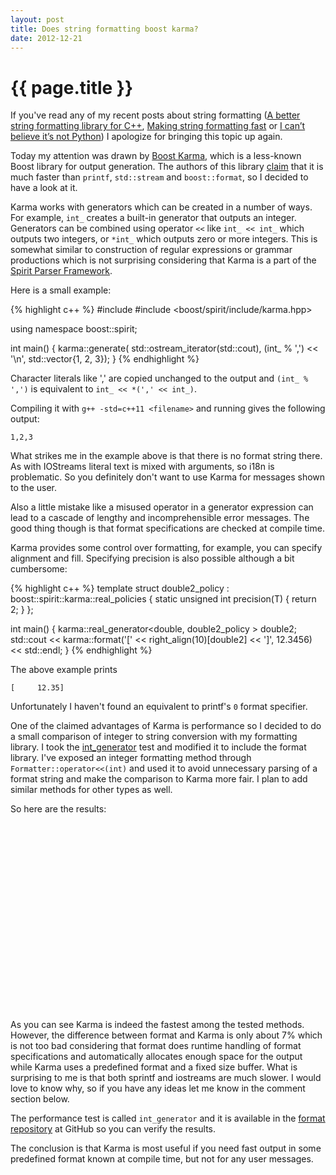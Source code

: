 ```yaml
---
layout: post
title: Does string formatting boost karma?
date: 2012-12-21
---
```


{{ page.title }}
================

If you've read any of my recent posts about string formatting
([A better string formatting library for C++](/2012/12/12/a-better-string-formatting-library-for-cplusplus.html),
[Making string formatting fast](/2012/12/15/making-string-formatting-fast.html) or
[I can’t believe it’s not Python](/2012/12/17/i-cant-believe-its-not-python.html))
I apologize for bringing this topic up again.

Today my attention was drawn by
[Boost Karma](http://www.boost.org/doc/libs/1_52_0/libs/spirit/doc/html/spirit/karma.html),
which is a less-known Boost library for output generation.
The authors of this library
[claim](http://www.boost.org/doc/libs/1_52_0/libs/spirit/doc/html/spirit/karma/tutorials/quick_start.html)
that it is much faster than `printf`, `std::stream` and `boost::format`,
so I decided to have a look at it.

Karma works with generators which can be created in a number of ways.
For example, `int_` creates a built-in generator that outputs an integer.
Generators can be combined using operator `<<` like `int_ << int_` which
outputs two integers, or `*int_` which outputs zero or more integers.
This is somewhat similar to construction of regular expressions or grammar
productions which is not surprising considering that Karma is a part of the
[Spirit Parser Framework](http://www.boost.org/doc/libs/1_52_0/libs/spirit/doc/html/index.html).

Here is a small example:

{% highlight c++ %}
#include <iostream> 
#include <boost/spirit/include/karma.hpp>

using namespace boost::spirit;

int main() {
  karma::generate(
    std::ostream_iterator<char>(std::cout),
    (int_ % ',') << '\n', std::vector<int>{1, 2, 3});
}
{% endhighlight %}

Character literals like ',' are copied unchanged to the output and
`(int_ % ',')` is equivalent to `int_ << *(',' << int_)`.

Compiling it with `g++ -std=c++11 <filename>` and running gives the following
output:

<pre class="terminal"><code>1,2,3
</code></pre>

What strikes me in the example above is that there is no format string there.
As with IOStreams literal text is mixed with arguments, so i18n is
problematic. So you definitely don't want to use Karma for messages shown to
the user.

Also a little mistake like a misused operator in a generator expression
can lead to a cascade of lengthy and incomprehensible error messages.
The good thing though is that format specifications are checked at
compile time.

Karma provides some control over formatting, for example, you can
specify alignment and fill. Specifying precision is also possible although
a bit cumbersome:

{% highlight c++ %}
template <typename T>
struct double2_policy : boost::spirit::karma::real_policies<T> {
  static unsigned int precision(T) { return 2; }
};

int main() {
  karma::real_generator<double, double2_policy<double> > double2;
  std::cout << karma::format('[' << right_align(10)[double2]
    <<  ']', 12.3456) << std::endl;
}
{% endhighlight %}

The above example prints

<pre class="terminal"><code>[     12.35]
</code></pre>

Unfortunately I haven't found an equivalent to printf's `0` format specifier.

One of the claimed advantages of Karma is performance so I decided to do a
small comparison of integer to string conversion with my formatting library.
I took the [int_generator](http://www.boost.org/doc/libs/1_43_0/libs/spirit/optimization/karma/int_generator.cpp)
test and modified it to include the format library. I've exposed an integer
formatting method through `Formatter::operator<<(int)` and used it to avoid
unnecessary parsing of a format string and make the comparison to Karma more
fair. I plan to add similar methods for other types as well.

So here are the results:

<div style="width: 500px; height: 300px" id="chart_div">
</div>
<script type="text/javascript">
google.load("visualization", "1", {packages:["corechart"]});
google.setOnLoadCallback(drawChart);
function drawChart() {
var data = google.visualization.arrayToDataTable([
  ['Name',        'Time, s'],
  ['sprintf',      1.12134 ],
  ['iostreams',    0.839434],
  ['Boost.Format', 5.61053 ],
  ['int_',         0.393489],
  ['format',       0.42093 ]
]);

var options = {
  title: 'Performance',
  hAxis: {title: 'Library', titleTextStyle: {color: 'red'}}
};

var chart = new google.visualization.ColumnChart(document.getElementById('chart_div'));
chart.draw(data, options);
}
</script>

As you can see Karma is indeed the fastest among the tested methods.
However, the difference between format and Karma is only about 7% which
is not too bad considering that format does runtime handling of format
specifications and automatically allocates enough space for the output
while Karma uses a predefined format and a fixed size buffer. What is
surprising to me is that both sprintf and iostreams are much slower.
I would love to know why, so if you have any ideas let me know in the
comment section below.

The performance test is called `int_generator` and it is available in the
[format repository](https://github.com/vitaut/format) at GitHub so you
can verify the results.

The conclusion is that Karma is most useful if you need fast output in
some predefined format known at compile time, but not for any user messages.

